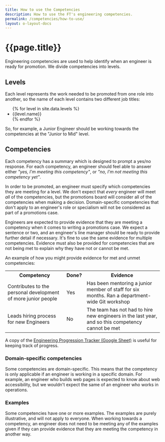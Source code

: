 ```yaml
---
title: How to use the Competencies
description: How to use the FT's engineering competencies.
permalink: /competencies/how-to-use/
layout: o-layout-docs
---
```



# {{page.title}}

Engineering competencies are used to help identify when an engineer is ready for promotion. We divide competencies into levels.

## Levels

Each level represents the work needed to be promoted from one role into another, so the name of each level contains two different job titles:

<ul>
{% for level in site.data.levels %}
	<li>{{level.name}}</li>
{% endfor %}
</ul>

So, for example, a Junior Engineer should be working towards the competencies at the "Junior to Mid" level.

## Competencies

Each competency has a summary which is designed to prompt a yes/no response. For each competency, an engineer should feel able to answer either _"yes, I'm meeting this competency"_, or _"no, I'm not meeting this competency yet"_.

In order to be promoted, an engineer must specify which competencies they are meeting for a level. We don't expect that _every_ engineer will meet _all_ of the competencies, but the promotions board will consider all of the competencies when making a decision. Domain-specific competencies that don't apply to an engineer's role or specialism will not be considered as part of a promotions case.

Engineers are expected to provide evidence that they are meeting a competency when it comes to writing a promotions case. We expect a sentence or two, and an engineer's line manager should be ready to provide further detail if necessary. It's fine to use the same evidence for multiple competencies. Evidence must also be provided for competencies that are not being met to explain why they have not or cannot be met.

An example of how you might provide evidence for met and unmet competencies:

<table class="o-table o-layout__main__single-span" data-o-component="o-table">
	<tr>
		<th>Competency</th>
		<th>Done?</th>
		<th>Evidence</th>
	</tr>
	<tr>
		<td>Contributes to the personal development of more junior people</td>
		<td>Yes</td>
		<td>Has been mentoring a junior member of staff for six months. Ran a department-wide Git workshop</td>
	</tr>
	<tr>
		<td>Leads hiring process for new Engineers</td>
		<td>No</td>
		<td>The team has not had to hire new engineers in the last year, and so this competency cannot be met</td>
	</tr>
</table>

A copy of the <a href="https://docs.google.com/spreadsheets/d/1V0LIbCQtJsi2iowfJnRTDr4Na4LhNAlJ_UHl9dDQs00/edit" class="o-typography-link--external">Engineering Progression Tracker (Google Sheet)</a> is useful for keeping track of progress.

### Domain-specific competencies

Some competencies are domain-specific. This means that the competency is only applicable if an engineer is working in a specific domain. For example, an engineer who builds web pages is expected to know about web accessibility, but we wouldn't expect the same of an engineer who works in operations.

### Examples

Some competencies have one or more examples. The examples are purely illustrative, and will not apply to everyone. When working towards a competency, an engineer does not need to be meeting any of the examples given if they can provide evidence that they are meeting the competency in another way.
